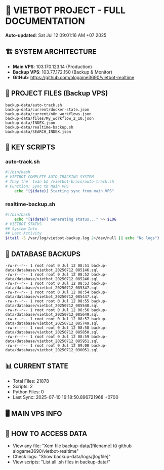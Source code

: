 # 🤖 VIETBOT PROJECT - FULL DOCUMENTATION
**Auto-updated**: Sat Jul 12 09:01:16 AM +07 2025

## 🏗️ SYSTEM ARCHITECTURE
- **Main VPS**: 103.170.123.14 (Production)
- **Backup VPS**: 103.77.172.150 (Backup & Monitor)
- **GitHub**: https://github.com/alogame3690/vietbot-realtime

## 📁 PROJECT FILES (Backup VPS)
```
backup-data/auto-track.sh
backup-data/current/docker-state.json
backup-data/current/n8n_workflows.json
backup-data/files/My_workflow_2_10.json
backup-data/INDEX.json
backup-data/realtime-backup.sh
backup-data/SEARCH_INDEX.json
```

## 🔧 KEY SCRIPTS
### auto-track.sh
```bash
#!/bin/bash
# VIETBOT COMPLETE AUTO TRACKING SYSTEM
# Thay thế toàn bộ /vietbot-brain/auto-track.sh
# Function: Sync từ Main VPS
    echo "[$(date)] Starting sync from main VPS"
```
### realtime-backup.sh
```bash
#!/bin/bash
    echo "[$(date)] Generating status..." >> $LOG
# VIETBOT STATUS
## System Info
## Last Activity
$(tail -5 /var/log/vietbot-backup.log 2>/dev/null || echo "No logs")
```

## 💾 DATABASE BACKUPS
```
-rw-r--r-- 1 root root 0 Jul 12 08:51 backup-data/database/vietbot_20250712_085146.sql
-rw-r--r-- 1 root root 0 Jul 12 08:52 backup-data/database/vietbot_20250712_085246.sql
-rw-r--r-- 1 root root 0 Jul 12 08:53 backup-data/database/vietbot_20250712_085347.sql
-rw-r--r-- 1 root root 0 Jul 12 08:54 backup-data/database/vietbot_20250712_085447.sql
-rw-r--r-- 1 root root 0 Jul 12 08:55 backup-data/database/vietbot_20250712_085548.sql
-rw-r--r-- 1 root root 0 Jul 12 08:56 backup-data/database/vietbot_20250712_085649.sql
-rw-r--r-- 1 root root 0 Jul 12 08:57 backup-data/database/vietbot_20250712_085749.sql
-rw-r--r-- 1 root root 0 Jul 12 08:58 backup-data/database/vietbot_20250712_085850.sql
-rw-r--r-- 1 root root 0 Jul 12 08:59 backup-data/database/vietbot_20250712_085951.sql
-rw-r--r-- 1 root root 0 Jul 12 09:00 backup-data/database/vietbot_20250712_090051.sql
```

## 📊 CURRENT STATE
- Total Files: 21878
- Scripts: 2
- Python Files: 0
- Last Sync: 2025-07-10 16:18:50.896721968 +0700

## 🖥️ MAIN VPS INFO


## 🚨 HOW TO ACCESS DATA
- View any file: "Xem file backup-data/[filename] từ github alogame3690/vietbot-realtime"
- Check logs: "Show backup-data/logs/[logfile]"
- View scripts: "List all .sh files in backup-data/"

